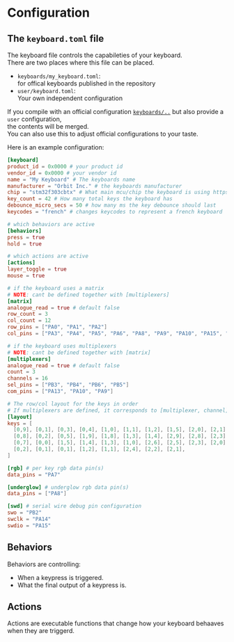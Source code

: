 # Configuration

## The `keyboard.toml` file
The keyboard file controls the capabileties of your keyboard.  
There are two places where this file can be placed.
 - `keyboards/my_keyboard.toml`:  
  for offical keyboards published in the repository
 - `user/keyboard.toml`:  
  Your own independent configuration

If you compile with an official configuration [`keyboards/..`](https://github.com/orbit-firmware/orbit/tree/master/keyboards) but also provide a `user` configuration,  
the contents will be merged.  
You can also use this to adjust official configurations to your taste.  


Here is an example configuration:
```toml
[keyboard]
product_id = 0x0000 # your product id
vendor_id = 0x0000 # your vendor id
name = "My Keyboard" # The keyboards name
manufacturer = "Orbit Inc." # the keyboards manufacturer
chip = "stm32f303cbtx" # What main mcu/chip the keyboard is using https://github.com/orbit-firmware/orbit/tree/master/chips
key_count = 42 # How many total keys the keyboard has
debounce_micro_secs = 50 # how many ms the key debounce should last 
keycodes = "french" # changes keycodes to represent a french keyboard

# which behaviors are active
[behaviors]
press = true
hold = true

# which actions are active
[actions]
layer_toggle = true
mouse = true

# if the keyboard uses a matrix
# NOTE: cant be defined together with [multiplexers]
[matrix]
analogue_read = true # default false
row_count = 3
col_count = 12
row_pins = ["PA0", "PA1", "PA2"]
col_pins = ["PA3", "PA4", "PA5", "PA6", "PA8", "PA9", "PA10", "PA15", "PB0", "PB1", "PB2", "PB10"]

# if the keyboard uses multiplexers
# NOTE: cant be defined together with [matrix]
[multiplexers]
analogue_read = true # default false
count = 3
channels = 16
sel_pins = ["PB3", "PB4", "PB6", "PB5"]
com_pins = ["PA13", "PA10", "PA9"]

# The row/col layout for the keys in order
# If multiplexers are defined, it corresponds to [multiplexer, channel]
[layout]
keys = [
  [0,9], [0,1], [0,3], [0,4], [1,0], [1,1], [1,2], [1,5], [2,0], [2,1], [2,2], [2,4],
  [0,8], [0,2], [0,5], [1,9], [1,8], [1,3], [1,4], [2,9], [2,8], [2,3], [0,6],
  [0,7], [0,0], [1,5], [1,4], [1,3], [1,0], [2,6], [2,5], [2,3], [2,0], [0,3],
  [0,2], [0,1], [0,1], [1,2], [1,1], [2,4], [2,2], [2,1],
]

[rgb] # per key rgb data pin(s)
data_pins = "PA7"

[underglow] # underglow rgb data pin(s)
data_pins = ["PA8"]

[swd] # serial wire debug pin configuration
swo = "PB2"
swclk = "PA14"
swdio = "PA15"

```

## Behaviors
Behaviors are controlling:
  - When a keypress is triggered.
  - What the final output of a keypress is.

## Actions
Actions are executable functions that change how your keyboard behaaves when they are triggerd.

